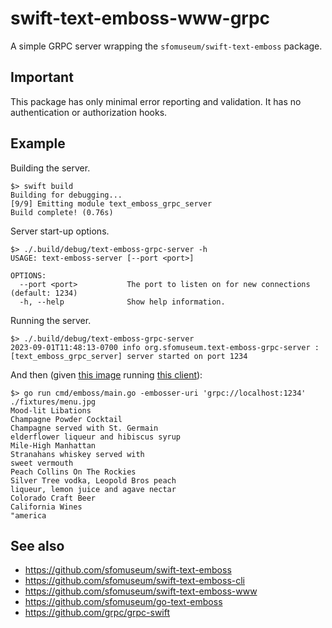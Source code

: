 # swift-text-emboss-www-grpc

A simple GRPC server wrapping the `sfomuseum/swift-text-emboss` package.

## Important

This package has only minimal error reporting and validation. It has no authentication or authorization hooks.

## Example

Building the server.

```
$> swift build
Building for debugging...
[9/9] Emitting module text_emboss_grpc_server
Build complete! (0.76s)
```

Server start-up options.

```
$> ./.build/debug/text-emboss-grpc-server -h
USAGE: text-emboss-server [--port <port>]

OPTIONS:
  --port <port>           The port to listen on for new connections (default: 1234)
  -h, --help              Show help information.
```

Running the server.

```
$> ./.build/debug/text-emboss-grpc-server 
2023-09-01T11:48:13-0700 info org.sfomuseum.text-emboss-grpc-server : [text_emboss_grpc_server] server started on port 1234
```

And then (given [this image](https://github.com/sfomuseum/go-text-emboss/blob/main/fixtures/menu.jpg) running [this client]()):

```
$> go run cmd/emboss/main.go -embosser-uri 'grpc://localhost:1234' ./fixtures/menu.jpg
Mood-lit Libations
Champagne Powder Cocktail
Champagne served with St. Germain
elderflower liqueur and hibiscus syrup
Mile-High Manhattan
Stranahans whiskey served with
sweet vermouth
Peach Collins On The Rockies
Silver Tree vodka, Leopold Bros peach
liqueur, lemon juice and agave nectar
Colorado Craft Beer
California Wines
"america
```

## See also

* https://github.com/sfomuseum/swift-text-emboss
* https://github.com/sfomuseum/swift-text-emboss-cli
* https://github.com/sfomuseum/swift-text-emboss-www
* https://github.com/sfomuseum/go-text-emboss
* https://github.com/grpc/grpc-swift